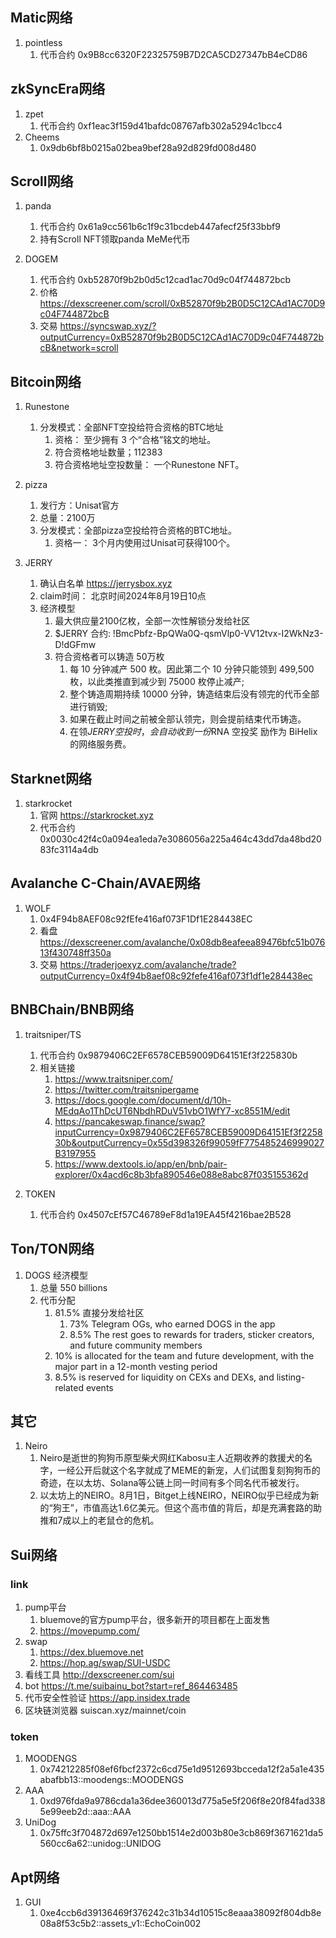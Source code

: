## Matic网络
1. pointless
    1. 代币合约 0x9B8cc6320F22325759B7D2CA5CD27347bB4eCD86

## zkSyncEra网络
1. zpet 
    1. 代币合约 0xf1eac3f159d41bafdc08767afb302a5294c1bcc4
2. Cheems
    1. 0x9db6bf8b0215a02bea9bef28a92d829fd008d480

## Scroll网络
1. panda
    1. 代币合约 0x61a9cc561b6c1f9c31bcdeb447afecf25f33bbf9
    2. 持有Scroll NFT领取panda MeMe代币

2. DOGEM
    1. 代币合约 0xb52870f9b2b0d5c12cad1ac70d9c04f744872bcb
    2. 价格 https://dexscreener.com/scroll/0xB52870f9b2B0D5C12CAd1AC70D9c04F744872bcB
    3. 交易 https://syncswap.xyz/?outputCurrency=0xB52870f9b2B0D5C12CAd1AC70D9c04F744872bcB&network=scroll


## Bitcoin网络
1. Runestone 
    1. 分发模式：全部NFT空投给符合资格的BTC地址
        1. 资格： 至少拥有 3 个“合格”铭文的地址。
        2. 符合资格地址数量；112383
        3. 符合资格地址空投数量： 一个Runestone NFT。

2. pizza
    1. 发行方：Unisat官方
    2. 总量：2100万 
    3. 分发模式：全部pizza空投给符合资格的BTC地址。
        1. 资格一： 3个月内使用过Unisat可获得100个。

3. JERRY
    1. 确认白名单 https://jerrysbox.xyz
    2. claim时间： 北京时间2024年8月19日10点
    3. 经济模型
        1. 最大供应量2100亿枚，全部一次性解锁分发给社区
        2. $JERRY 合约: !BmcPbfz-BpQWa0Q-qsmVlp0-VV12tvx-I2WkNz3-D!dGFmw
        3. 符合资格者可以铸造 50万枚
            1. 每 10 分钟减产 500 枚。因此第二个 10 分钟只能领到 499,500 枚，以此类推直到减少到 75000 枚停止减产;
            2. 整个铸造周期持续 10000 分钟，铸造结束后没有领完的代币全部进行销毁;
            3. 如果在截止时间之前被全部认领完，则会提前结束代币铸造。
            4. 在领$JERRY 空投时，会自动收到一份$RNA 空投奖 励作为 BiHelix 的网络服务费。

## Starknet网络
1. starkrocket
    1. 官网 https://starkrocket.xyz
    2. 代币合约 0x0030c42f4c0a094ea1eda7e3086056a225a464c43dd7da48bd2083fc3114a4db

## Avalanche C-Chain/AVAE网络
1. WOLF
    1. 0x4F94b8AEF08c92fEfe416af073F1Df1E284438EC
    2. 看盘 https://dexscreener.com/avalanche/0x08db8eafeea89476bfc51b07613f430748ff350a
    3. 交易 https://traderjoexyz.com/avalanche/trade?outputCurrency=0x4f94b8aef08c92fefe416af073f1df1e284438ec


## BNBChain/BNB网络
1. traitsniper/TS
    1. 代币合约 0x9879406C2EF6578CEB59009D64151Ef3f225830b
    2. 相关链接
        1. https://www.traitsniper.com/
        2. https://twitter.com/traitsnipergame
        3. https://docs.google.com/document/d/10h-MEdqAo1ThDcUT6NbdhRDuV51vbO1WfY7-xc8551M/edit
        4. https://pancakeswap.finance/swap?inputCurrency=0x9879406C2EF6578CEB59009D64151Ef3f225830b&outputCurrency=0x55d398326f99059fF775485246999027B3197955
        5. https://www.dextools.io/app/en/bnb/pair-explorer/0x4acd6c8b3bfa890546e088e8abc87f035155362d

2. TOKEN
    1. 代币合约 0x4507cEf57C46789eF8d1a19EA45f4216bae2B528

## Ton/TON网络
1. DOGS 经济模型
    1. 总量 550 billions
    2. 代币分配
        1. 81.5% 直接分发给社区
            1. 73% Telegram OGs, who earned DOGS in the app
            2. 8.5% The rest goes to rewards for traders, sticker creators, and future community members
        2. 10% is allocated for the team and future development, with the major part in a 12-month vesting period
        3. 8.5% is reserved for liquidity on CEXs and DEXs, and listing-related events


## 其它
1. Neiro
    1. Neiro是逝世的狗狗币原型柴犬网红Kabosu主人近期收养的救援犬的名字，一经公开后就这个名字就成了MEME的新宠，人们试图复刻狗狗币的奇迹，在以太坊、Solana等公链上同一时间有多个同名代币被发行。
    2. 以太坊上的NEIRO。8月1日，Bitget上线NEIRO，NEIRO似乎已经成为新的“狗王”，市值高达1.6亿美元。但这个高市值的背后，却是充满套路的助推和7成以上的老鼠仓的危机。


## Sui网络
### link
1. pump平台
    1. bluemove的官方pump平台，很多新开的项目都在上面发售 
    2. https://movepump.com/
2. swap
    1.  https://dex.bluemove.net 
    2.  https://hop.ag/swap/SUI-USDC
3. 看线工具 http://dexscreener.com/sui
4. bot https://t.me/suibainu_bot?start=ref_864463485
5. 代币安全性验证 https://app.insidex.trade
6. 区块链浏览器 suiscan.xyz/mainnet/coin
### token
1. MOODENGS
    1. 0x74212285f08ef6fbcf2372c6cd75e1d9512693bcceda12f2a5a1e435abafbb13::moodengs::MOODENGS
2. AAA
    1. 0xd976fda9a9786cda1a36dee360013d775a5e5f206f8e20f84fad3385e99eeb2d::aaa::AAA
3. UniDog
    1. 0x75ffc3f704872d697e1250bb1514e2d003b80e3cb869f3671621da5560cc6a62::unidog::UNIDOG

## Apt网络
1. GUI
    1. 0xe4ccb6d39136469f376242c31b34d10515c8eaaa38092f804db8e08a8f53c5b2::assets_v1::EchoCoin002